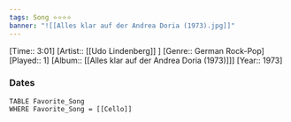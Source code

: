 ```yaml
---
tags: Song ⭐⭐⭐⭐ 
banner: "![[Alles klar auf der Andrea Doria (1973).jpg]]"
---
```

[Time:: 3:01]
[Artist:: [[Udo Lindenberg]] ]
[Genre:: German Rock-Pop]
[Played:: 1]
[Album:: [[Alles klar auf der Andrea Doria (1973)]]]
[Year:: 1973]
### Dates
````dataview
TABLE Favorite_Song
WHERE Favorite_Song = [[Cello]]
````